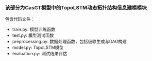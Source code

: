 ### 该部分为CasGT模型中的TopoLSTM动态拓扑结构信息建模模块

包含代码文件：
* train.py: 模型训练函数
* test.py: 模型测试函数
* preprocessing.py: 数据处理函数，包括级联生成与DAG构建
* model.py: TopoLSTM模型
* evaluation.py: 测试结果评估
